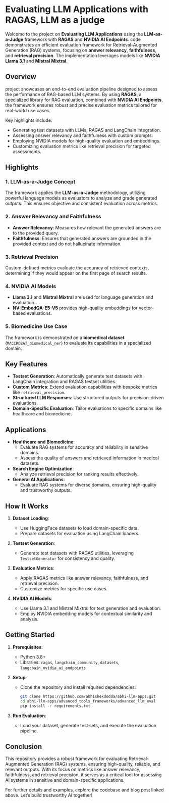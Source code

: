 # Evaluating LLM Applications with RAGAS, LLM as a judge

Welcome to the project on **Evaluating LLM Applications** using the **LLM-as-a-Judge** framework with **RAGAS** and **NVIDIA AI Endpoints**. code demonstrates an efficient evaluation framework for Retrieval-Augmented Generation (RAG) systems, focusing on **answer relevancy**, **faithfulness**, and **retrieval precision**. The implementation leverages models like **NVIDIA Llama 3.1** and **Mistral Mixtral**.

## Overview

project showcases an end-to-end evaluation pipeline designed to assess the performance of RAG-based LLM systems. By using **RAGAS**, a specialized library for RAG evaluation, combined with **NVIDIA AI Endpoints**, the framework ensures robust and precise evaluation metrics tailored for real-world use cases. 

Key highlights include:
- Generating test datasets with LLMs, RAGAS and LangChain integration.
- Assessing answer relevancy and faithfulness with custom prompts.
- Employing NVIDIA models for high-quality evaluation and embeddings.
- Customizing evaluation metrics like retrieval precision for targeted assessments.

## Highlights

### 1. **LLM-as-a-Judge Concept**
The framework applies the **LLM-as-a-Judge** methodology, utilizing powerful language models as evaluators to analyze and grade generated outputs. This ensures objective and consistent evaluation across metrics.

### 2. **Answer Relevancy and Faithfulness**
- **Answer Relevancy**: Measures how relevant the generated answers are to the provided query.
- **Faithfulness**: Ensures that generated answers are grounded in the provided context and do not hallucinate information.

### 3. **Retrieval Precision**
Custom-defined metrics evaluate the accuracy of retrieved contexts, determining if they would appear on the first page of search results.

### 4. **NVIDIA AI Models**
- **Llama 3.1** and **Mistral Mixtral** are used for language generation and evaluation.
- **NV-EmbedQA-E5-V5** provides high-quality embeddings for vector-based evaluations.

### 5. **Biomedicine Use Case**
The framework is demonstrated on a **biomedical dataset** (`MACCROBAT_biomedical_ner`) to evaluate its capabilities in a specialized domain.

## Key Features

- **Testset Generation**: Automatically generate test datasets with LangChain integration and RAGAS testset utilities.
- **Custom Metrics**: Extend evaluation capabilities with bespoke metrics like `retrieval_precision`.
- **Structured LLM Responses**: Use structured outputs for precision-driven evaluations.
- **Domain-Specific Evaluation**: Tailor evaluations to specific domains like healthcare and biomedicine.

## Applications

- **Healthcare and Biomedicine**:
  - Evaluate RAG systems for accuracy and reliability in sensitive domains.
  - Assess the quality of answers and retrieved information in medical datasets.
- **Search Engine Optimization**:
  - Analyze retrieval precision for ranking results effectively.
- **General AI Applications**:
  - Evaluate RAG systems for diverse domains, ensuring high-quality and trustworthy outputs.

## How It Works

1. **Dataset Loading**:
   - Use HuggingFace datasets to load domain-specific data.
   - Prepare datasets for evaluation using LangChain loaders.

2. **Testset Generation**:
   - Generate test datasets with RAGAS utilities, leveraging `TestsetGenerator` for consistency and quality.

3. **Evaluation Metrics**:
   - Apply RAGAS metrics like answer relevancy, faithfulness, and retrieval precision.
   - Customize metrics for specific use cases.

4. **NVIDIA AI Models**:
   - Use Llama 3.1 and Mistral Mixtral for text generation and evaluation.
   - Employ NVIDIA embedding models for contextual similarity and analysis.

## Getting Started

1. **Prerequisites**:
   - Python 3.8+
   - Libraries: `ragas`, `langchain_community`, `datasets`, `langchain_nvidia_ai_endpoints`

2. **Setup**:
   - Clone the repository and install required dependencies:
     ```bash
     git clone https://github.com/abhishekdodda/abhi-llm-apps.git
     cd abhi-llm-apps/advanced_tools_frameworks/advanced_llm_eval
     pip install -r requirements.txt
     ```

3. **Run Evaluation**:
   - Load your dataset, generate test sets, and execute the evaluation pipeline.

## Conclusion

This repository provides a robust framework for evaluating Retrieval-Augmented Generation (RAG) systems, ensuring high-quality, reliable, and relevant outputs. With its focus on metrics like answer relevancy, faithfulness, and retrieval precision, it serves as a critical tool for assessing AI systems in sensitive and domain-specific applications.

For further details and examples, explore the codebase and blog post linked above. Let’s build trustworthy AI together!
